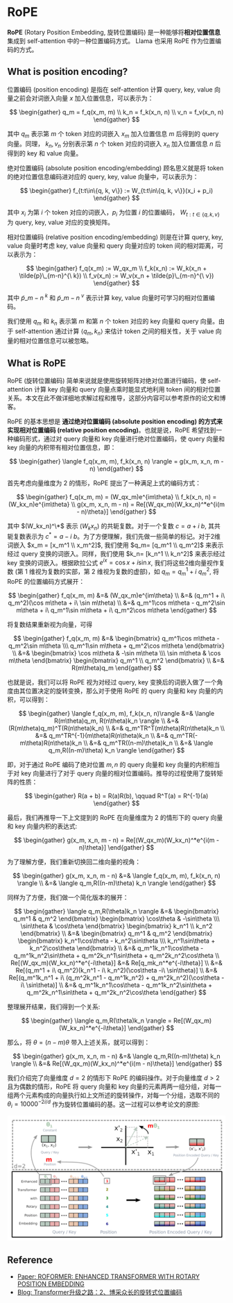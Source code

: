 # RoPE
**RoPE** (Rotary Position Embedding, 旋转位置编码) 是一种能够将**相对位置信息**集成到 self-attention 中的一种位置编码方式。 Llama 也采用 RoPE 作为位置编码的方式。

## What is position encoding?

位置编码 (position encoding) 是指在 self-attention 计算 query, key, value 向量之前会对词嵌入向量 $x$ 加入位置信息，可以表示为：

$$
\begin{gather}
q_m = f_q(x_m, m) \\
k_n = f_k(x_n, n) \\
v_n = f_v(x_n, n)
\end{gather}
$$

其中 $q_m$ 表示第 $m$ 个 token 对应的词嵌入 $x_m$ 加入位置信息 $m$ 后得到的 query 向量。同理， $k_n, v_n$ 分别表示第 $n$ 个 token 对应的词嵌入 $x_n$ 加入位置信息 $n$ 后得到的 key 和 value 向量。

绝对位置编码 (absolute position encoding/embedding) 顾名思义就是将 token 的绝对位置信息编码进对应的 query, key, value 向量中，可以表示为：

$$
\begin{gather}
f_{t:t\in\{q, k, v\}} := W_{t:t\in\{q, k, v\}}(x_i + p_i)
\end{gather}
$$

其中 $x_i$ 为第 $i$ 个 token 对应的词嵌入，$p_i$ 为位置 $i$ 的位置编码， $W_{t:t \in \{q, k, v\}}$ 为 query, key, value 对应的变换矩阵。

相对位置编码 (relative position encoding/embedding) 则是在计算 query, key, value 向量时考虑 key, value 向量和 query 向量对应的 token 间的相对距离，可以表示为：

$$
\begin{gather}
f_q(x_m) := W_qx_m \\
f_k(x_n) := W_k(x_n + \tilde{p}\_{m-n}^{\ k}) \\
f_v(x_n) := W_v(x_n + \tilde{p}\_{m-n}^{\ v})
\end{gather}
$$

其中 $\tilde{p}\_{m-n}^{\ k}$ 和 $\tilde{p}\_{m-n}^{\ v}$ 表示计算 key, value 向量时可学习的相对位置编码。

我们使用 $q_m$ 和 $k_n$ 表示第 $m$ 和第 $n$ 个 token 对应的 key 向量和 query 向量。由于 self-attention 通过计算 $\langle q_m, k_n \rangle$ 来估计 token 之间的相关性，关于 value 向量的相对位置信息可以被忽略。

## What is RoPE

RoPE (旋转位置编码) 简单来说就是使用旋转矩阵对绝对位置进行编码，使 self-attention 计算 key 向量和 query 向量点乘时能显式地利用 token 间的相对位置关系。本文在此不做详细地求解过程和推导，这部分内容可以参考原作的论文和博客。

RoPE 的基本思想是 **通过绝对位置编码 (absolute position encoding) 的方式来实现相对位置编码 (relative position encoding)**。也就是说，RoPE 希望找到一种编码形式，通过对 query 向量和 key 向量进行绝对位置编码，使 query 向量和 key 向量的内积带有相对位置信息，即：

$$
\begin{gather}
\langle f_q(x_m, m), f_k(x_n, n) \rangle = g(x_m, x_n, m - n)
\end{gather}
$$

首先考虑向量维度为 2 的情形，RoPE 提出了一种满足上式的编码方式：

$$
\begin{gather}
f_q(x_m, m) = (W_qx_m)e^{im\theta} \\
f_k(x_n, n) = (W_kx_n)e^{im\theta} \\
g(x_m, x_n, m - n) = Re[(W_qx_m)(W_kx_n)^*e^{i(m - n)\theta}]
\end{gather}
$$

其中 $(W_kx_n)^\*$ 表示 $(W_kx_n)$ 的共轭复数。对于一个复数 $c = a + i\  b$, 其共轭复数表示为 $c^* = a - i\  b$。为了方便理解，我们先做一些简单的标记。对于2维词嵌入 $x_m = [x_m^1 \\ x_m^2]$, 我们使用 $q_m= [q_m^1 \\ q_m^2]$ 来表示经过 query 变换的词嵌入。同样，我们使用 $k_n= [k_n^1 \\ k_n^2]$ 来表示经过 key 变换的词嵌入。根据欧拉公式 $e^{ix} = \cos x + i \sin x$, 我们将这些2维向量视作复数 (第 1 维视为复数的实部，第 2 维视为复数的虚部)，如 $q_m = q_m^1 + i\ q_m^2$, 将 RoPE 的位置编码方式展开：

$$
\begin{gather}
f_q(x_m, m) &=& (W_qx_m)e^{im\theta} \\
&=& (q_m^1 + i\ q_m^2)(\cos m\theta + i\ \sin m\theta) \\
&=& q_m^1\cos m\theta - q_m^2\sin m\theta + i\ q_m^1\sin m\theta + i\ q_m^2\cos m\theta
\end{gather}
$$

将复数结果重新视为向量，可得

$$
\begin{gather}
f_q(x_m, m) &=& \begin{bmatrix} q_m^1\cos m\theta - q_m^2\sin m\theta \\\ q_m^1\sin m\theta + q_m^2\cos m\theta \end{bmatrix} \\
&=& \begin{bmatrix} \cos m\theta & -\sin m\theta \\\ \sin m\theta & \cos m\theta \end{bmatrix} \begin{bmatrix} q_m^1 \\ q_m^2 \end{bmatrix} \\
&=& R(m\theta)q_m
\end{gather}
$$

也就是说，我们可以将 RoPE 视为对经过 query, key 变换后的词嵌入做了一个角度由其位置决定的旋转变换，那么对于使用 RoPE 的 query 向量和 key 向量的内积，可以得到：

$$
\begin{gather}
\langle f_q(x_m, m), f_k(x_n, n)\rangle &=& \langle R(m\theta)q_m, R(n\theta)k_n \rangle \\
&=& (R(m\theta)q_m)^T(R(n\theta)k_n) \\
&=& q_m^TR^T(m\theta)R(n\theta)k_n \\
&=& q_m^TR^{-1}(m\theta)R(n\theta)k_n \\
&=& q_m^TR(-m\theta)R(n\theta)k_n \\
&=& q_m^TR((n-m)\theta)k_n \\
&=& \langle q_m,R((n-m)\theta) k_n \rangle
\end{gather}
$$

即，对于通过 RoPE 编码了绝对位置 $m, n$ 的 query 向量和 key 向量的内积相当于对 key 向量进行了对于 query 向量的相对位置编码。推导的过程使用了旋转矩阵的性质：

$$
\begin{gather}
R(a + b) = R(a)R(b), \qquad R^T(a) = R^{-1}(a)
\end{gather}
$$

最后，我们再推导一下上文提到的 RoPE 在向量维度为 2 的情形下的 query 向量和 key 向量内积的表达式:

$$
\begin{gather}
g(x_m, x_n, m - n) = Re[(W_qx_m)(W_kx_n)^*e^{i(m - n)\theta}]
\end{gather}
$$

为了理解方便，我们重新切换回二维向量的视角：

$$
\begin{gather}
g(x_m, x_n, m - n) &=& \langle f_q(x_m, m), f_k(x_n, n) \rangle \\
&=& \langle q_m,R((n-m)\theta) k_n \rangle
\end{gather}
$$

同样为了方便，我们做一个简化版本的展开：

$$
\begin{gather}
\langle q_m,R(\theta)k_n \rangle &=& \begin{bmatrix} q_m^1 & q_m^2 \end{bmatrix} \begin{bmatrix} \cos\theta & -\sin\theta \\\ \sin\theta & \cos\theta \end{bmatrix}  \begin{bmatrix} k_n^1 \\ k_n^2 \end{bmatrix} \\
&=& \begin{bmatrix} q_m^1 & q_m^2 \end{bmatrix} \begin{bmatrix} k_n^1\cos\theta - k_n^2\sin\theta \\\ k_n^1\sin\theta + k_n^2\cos\theta \end{bmatrix} \\
&=& q_m^1k_n^1\cos\theta - q_m^1k_n^2\sin\theta + q_m^2k_n^1\sin\theta + q_m^2k_n^2\cos\theta \\
Re[(W_qx_m)(W_kx_n)^*e^{-i\theta}] &=& Re[q_mk_n^*e^{-i\theta}] \\
&=& Re[(q_m^1 + i\ q_m^2)(k_n^1 - i\ k_n^2)(\cos\theta -i\ \sin\theta)] \\
&=& Re[(q_m^1k_n^1 + i\ (q_m^2k_n^1 - q_m^1k_n^2) + q_m^2k_n^2)(\cos\theta -i\ \sin\theta)] \\
&=& q_m^1k_n^1\cos\theta - q_m^1k_n^2\sin\theta + q_m^2k_n^1\sin\theta + q_m^2k_n^2\cos\theta
\end{gather}
$$

整理展开结果，我们得到一个关系:

$$
\begin{gather}
\langle q_m,R(\theta)k_n \rangle = Re[(W_qx_m)(W_kx_n)^*e^{-i\theta}]
\end{gather}
$$

那么，将 $\theta = (n - m)\theta$ 带入上述关系，就可以得到：

$$
\begin{gather}
g(x_m, x_n, m - n) &=& \langle q_m,R((n-m)\theta) k_n \rangle \\
&=& Re[(W_qx_m)(W_kx_n)^*e^{i(m - n)\theta}]
\end{gather}
$$

我们介绍完了向量维度 $d=2$ 的情形下 RoPE 的编码操作。对于向量维度 $d > 2$ 且为偶数的情形，RoPE 将 query 向量和 key 向量的元素两两一组分组，对每一组两个元素构成的向量执行如上文所述的旋转操作，对每一个分组，选取不同的 $\theta_i = 10000^{-2i/d}$ 作为旋转位置编码的基。这一过程可以参考论文的原图:

<div align=center>
<img src="./RoPE.png" alt="RoPE" />
</div>

<!-- ## Why RoPE? -->

## Reference
- [Paper: ROFORMER: ENHANCED TRANSFORMER WITH ROTARY POSITION EMBEDDING](https://arxiv.org/pdf/2104.09864.pdf)
- [Blog: Transformer升级之路：2、博采众长的旋转式位置编码](https://kexue.fm/archives/8265)

